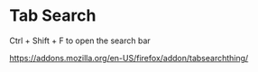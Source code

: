 # Tab Search


Ctrl + Shift + F to open the search bar

<https://addons.mozilla.org/en-US/firefox/addon/tabsearchthing/>
